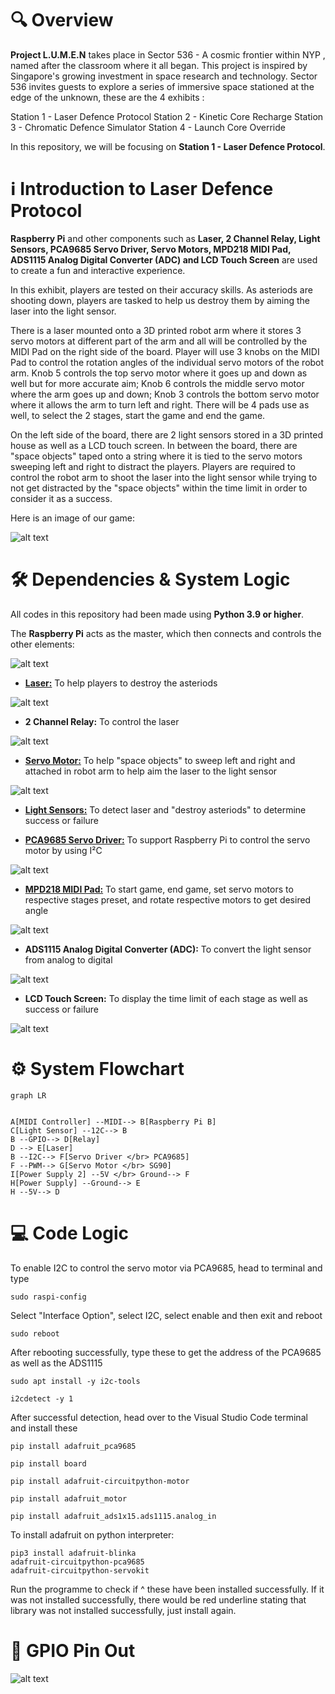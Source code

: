 # 🔍 Overview
**Project L.U.M.E.N** takes place in Sector 536 - A cosmic frontier within NYP , named after the classroom where it all began. This project is inspired by Singapore's growing investment in space research and technology. Sector 536 invites guests to explore a series of immersive space stationed at the edge of the unknown, these are the 4 exhibits :

Station 1 - Laser Defence Protocol
Station 2 - Kinetic Core Recharge
Station 3 - Chromatic Defence Simulator
Station 4 - Launch Core Override

In this repository, we will be focusing on **Station 1 - Laser Defence Protocol**.

# ℹ️ Introduction to Laser Defence Protocol
 **Raspberry Pi** and other components such as **Laser, 2 Channel Relay, Light Sensors, PCA9685 Servo Driver, Servo Motors, MPD218 MIDI Pad, ADS1115 Analog Digital Converter (ADC) and LCD Touch Screen** are used to create a fun and interactive experience.

 In this exhibit, players are tested on their accuracy skills. As asteriods are shooting down, players are tasked to help us destroy them by aiming the laser into the light sensor. 
 
 There is a laser mounted onto a 3D printed robot arm where it stores 3 servo motors at different part of the arm and all will be controlled by the MIDI Pad on the right side of the board. Player will use 3 knobs on the MIDI Pad to control the rotation angles of the individual servo motors of the robot arm. Knob 5 controls the top servo motor where it goes up and down as well but for more accurate aim; Knob 6 controls the middle servo motor where the arm goes up and down; Knob 3 controls the bottom servo motor where it allows the arm to turn left and right. There will be 4 pads use as well, to select the 2 stages, start the game and end the game. 

 On the left side of the board, there are 2 light sensors stored in a 3D printed house as well as a LCD touch screen. In between the board, there are "space objects" taped onto a string where it is tied to the servo motors sweeping left and right to distract the players. Players are required to control the robot arm to shoot the laser into the light sensor while trying to not get distracted by the "space objects" within the time limit in order to consider it as a success.

 Here is an image of our game:

![alt text](MVP/game.jpg)


# 🛠️ Dependencies & System Logic
All codes in this repository had been made using **Python 3.9 or higher**.

 The **Raspberry Pi** acts as the master, which then connects and controls the other elements:

![alt text](MVP/pi.jpg)


* [**Laser:**](https://github.com/Nixx-Goh/EGL314-Project-Lumen-Team-D/blob/main/Backlog%202%20Sprint%201/lasercontrol.py) To help players to destroy the asteriods

![alt text](MVP/laser.jpg)

* **2 Channel Relay:** To control the laser

![alt text](<MVP/2 channel relay.jpg>)


* [**Servo Motor:**](https://github.com/Nixx-Goh/EGL314-Project-Lumen-Team-D/blob/main/Backlog%202%20Sprint%201/servomotorcontrol.py)
 To help "space objects" to sweep left and right and attached in robot arm to help aim the laser to the light sensor
 
![alt text](MVP/sg90.png)


* [**Light Sensors:**](https://github.com/Nixx-Goh/EGL314-Project-Lumen-Team-D/blob/main/Backlog%202%20Sprint%201/lightsensor.py) To detect laser and "destroy asteriods" to determine success or failure
    
* [**PCA9685 Servo Driver:**](https://github.com/Nixx-Goh/EGL314-Project-Lumen-Team-D/blob/main/Backlog%202%20Sprint%201/servomotorcontrol.py)
 To support Raspberry Pi to control the servo motor by using I²C

![alt text](MVP/pca.jpg)


* [**MPD218 MIDI Pad:**](https://github.com/Nixx-Goh/EGL314-Project-Lumen-Team-D/blob/main/Backlog%202%20Sprint%201/midicontrol.py)
 To start game, end game, set servo motors to respective stages preset, and rotate respective motors to get desired angle

![alt text](MVP/midipad.jpg)


 * **ADS1115 Analog Digital Converter (ADC):** To convert the light sensor from analog to digital

![alt text](MVP/ads1115.jpg)


 * **LCD Touch Screen:** To display the time limit of each stage as well as success or failure

![alt text](<MVP/lcd touch screen.jpg>)


# ⚙️ System Flowchart 

```mermaid
graph LR


A[MIDI Controller] --MIDI--> B[Raspberry Pi B] 
C[Light Sensor] --12C--> B
B --GPIO--> D[Relay]
D --> E[Laser]
B --I2C--> F[Servo Driver </br> PCA9685]
F --PWM--> G[Servo Motor </br> SG90]
I[Power Supply 2] --5V </br> Ground--> F 
H[Power Supply] --Ground--> E
H --5V--> D

```    

# 💻 Code Logic
To enable I2C to control the servo motor via PCA9685, head to terminal and type 

```
sudo raspi-config
```
Select "Interface Option", select I2C, select enable and then exit and reboot
```
sudo reboot
```
After rebooting successfully, type these to get the address of the PCA9685 as well as the ADS1115
```
sudo apt install -y i2c-tools
```
```
i2cdetect -y 1
```

After successful detection, head over to the Visual Studio Code terminal and install these
```
pip install adafruit_pca9685
```
```
pip install board
```
```
pip install adafruit-circuitpython-motor
```
```
pip install adafruit_motor
```
```
pip install adafruit_ads1x15.ads1115.analog_in
```


To install adafruit on python interpreter: 

```
pip3 install adafruit-blinka
adafruit-circuitpython-pca9685
adafruit-circuitpython-servokit
```

Run the programme to check if ^ these have been installed successfully. If it was not installed successfully, there would be red underline stating that library was not installed successfully, just install again. 

# 📍 GPIO Pin Out
![alt text](MVP/GPIO.png)
